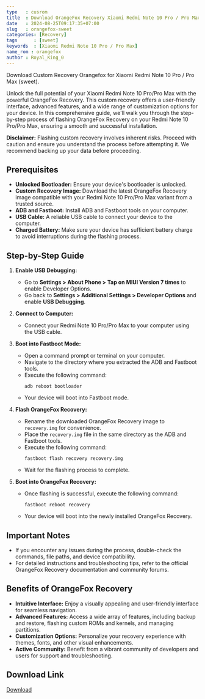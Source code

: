```yaml
---
type   : cusrom
title  : Download OrangeFox Recovery Xiaomi Redmi Note 10 Pro / Pro Max
date   : 2024-08-25T09:17:35+07:00
slug   : orangefox-sweet
categories: [Recovery]
tags      : [sweet]
keywords  : [Xiaomi Redmi Note 10 Pro / Pro Max]
name_rom : orangefox
author : Royal_King_0
---
```


Download Custom Recovery Orangefox for Xiaomi Redmi Note 10 Pro / Pro Max (sweet).

Unlock the full potential of your Xiaomi Redmi Note 10 Pro/Pro Max with the powerful OrangeFox Recovery. This custom recovery offers a user-friendly interface, advanced features, and a wide range of customization options for your device. In this comprehensive guide, we'll walk you through the step-by-step process of flashing OrangeFox Recovery on your Redmi Note 10 Pro/Pro Max, ensuring a smooth and successful installation.

**Disclaimer:** Flashing custom recovery involves inherent risks. Proceed with caution and ensure you understand the process before attempting it. We recommend backing up your data before proceeding.

## Prerequisites

* **Unlocked Bootloader:** Ensure your device's bootloader is unlocked.
* **Custom Recovery Image:** Download the latest OrangeFox Recovery image compatible with your Redmi Note 10 Pro/Pro Max variant from a trusted source.
* **ADB and Fastboot:** Install ADB and Fastboot tools on your computer.
* **USB Cable:** A reliable USB cable to connect your device to the computer.
* **Charged Battery:** Make sure your device has sufficient battery charge to avoid interruptions during the flashing process.

## Step-by-Step Guide

1. **Enable USB Debugging:**
   * Go to **Settings > About Phone > Tap on MIUI Version 7 times** to enable Developer Options.
   * Go back to **Settings > Additional Settings > Developer Options** and enable **USB Debugging**.

2. **Connect to Computer:**
   * Connect your Redmi Note 10 Pro/Pro Max to your computer using the USB cable.

3. **Boot into Fastboot Mode:**
   * Open a command prompt or terminal on your computer.
   * Navigate to the directory where you extracted the ADB and Fastboot tools.
   * Execute the following command:
     ```
     adb reboot bootloader
     ```
   * Your device will boot into Fastboot mode.

4. **Flash OrangeFox Recovery:**
   * Rename the downloaded OrangeFox Recovery image to `recovery.img` for convenience.
   * Place the `recovery.img` file in the same directory as the ADB and Fastboot tools.
   * Execute the following command:
     ```
     fastboot flash recovery recovery.img
     ```
   * Wait for the flashing process to complete.

5. **Boot into OrangeFox Recovery:**
   * Once flashing is successful, execute the following command:
     ```
     fastboot reboot recovery
     ```
   * Your device will boot into the newly installed OrangeFox Recovery.

## Important Notes

* If you encounter any issues during the process, double-check the commands, file paths, and device compatibility.
* For detailed instructions and troubleshooting tips, refer to the official OrangeFox Recovery documentation and community forums.

## Benefits of OrangeFox Recovery

* **Intuitive Interface:** Enjoy a visually appealing and user-friendly interface for seamless navigation.
* **Advanced Features:** Access a wide array of features, including backup and restore, flashing custom ROMs and kernels, and managing partitions.
* **Customization Options:** Personalize your recovery experience with themes, fonts, and other visual enhancements.
* **Active Community:** Benefit from a vibrant community of developers and users for support and troubleshooting.

## Download Link
[Download](https://orangefox.download/device/sweet)


